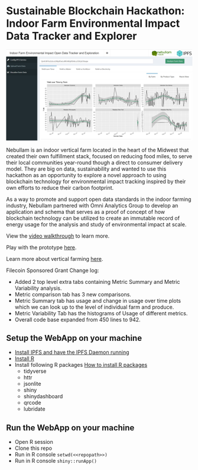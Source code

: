 # Sustainable Blockchain Hackathon: Indoor Farm Environmental Impact Data Tracker and Explorer

![A Web-app using Shiny and R to interact with an IPFS Node or Pinning service for farms to share and visualize collaborative data.](app_intro.png)

Nebullam is an indoor vertical farm located in the heart of the Midwest that created their own fulfillment stack, focused on reducing food miles, to serve their local communities year-round though a direct to consumer delivery model.  They are big on data, sustainability and wanted to use this hackathon as an opportunity to explore a novel approach to using blockchain technology for environmental impact tracking inspired by their own efforts to reduce their carbon footprint.

As a way to promote and support open data standards in the indoor farming industry, Nebullam partnered with Omni Analytics Group to develop an application and schema that serves as a proof of concept of how blockchain technology can be utilized to create an immutable record of energy usage for the analysis and study of environmental impact at scale.

View the [video walkthrough](https://youtu.be/oXBEGoD8YR0?list=PLaiSf_XWcFZXBgl9MDujEdbyMDDJ-2uh5) to learn more.

Play with the prototype [here](https://bd1b-103-179-10-237.in.ngrok.io/).

Learn more about vertical farming [here](https://youtu.be/1MkRX2fPP58).

Filecoin Sponsored Grant Change log:
- Added 2 top level extra tabs containing Metric Summary and Metric Variability analysis.
- Metric comparison tab has 3 new comparisons.
- Metric Summary tab has usage and change in usage over time plots which we can look up to the level of individual farm and produce.
- Metric Variability Tab has the histograms of Usage of different metrics.
- Overall code base expanded from 450 lines to 942.

## Setup the WebApp on your machine
- [Install IPFS and have the IPFS Daemon running](https://docs.ipfs.io/install/)
- [Install R](https://cran.r-project.org)
- Install following R packages [How to install R packages](https://www.r-bloggers.com/2010/11/installing-r-packages/)
	- tidyverse
	- httr
	- jsonlite
	- shiny
	- shinydashboard
	- qrcode
	- lubridate

## Run the WebApp on your machine
- Open R session
- Clone this repo
- Run in R console `setwd(<<repopath>>)`
- Run in R console `shiny::runApp()`






